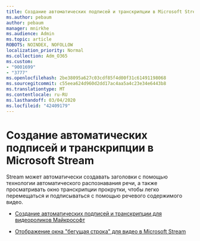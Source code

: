```yaml
---
title: Создание автоматических подписей и транскрипции в Microsoft Stream
ms.author: pebaum
author: pebaum
manager: mnirkhe
ms.audience: Admin
ms.topic: article
ROBOTS: NOINDEX, NOFOLLOW
localization_priority: Normal
ms.collection: Adm_O365
ms.custom:
- "9001699"
- "3777"
ms.openlocfilehash: 2be38095a627c03cdf85f4d00f31c61491198068
ms.sourcegitcommit: c55eea624d960d2dd17ac4aa5a4c23e34e6443b8
ms.translationtype: MT
ms.contentlocale: ru-RU
ms.lasthandoff: 03/04/2020
ms.locfileid: "42409179"
---
```

# <a name="generate-automatic-captions-and-a-transcript-in-microsoft-stream"></a>Создание автоматических подписей и транскрипции в Microsoft Stream

Stream может автоматически создавать заголовки с помощью технологии автоматического распознавания речи, а также просматривать окно транскрипции прокрутки, чтобы легко перемещаться и подписываться с помощью речевого содержимого видео.

- [Создание автоматических подписей и транскрипции для видеороликов Майкрософт](https://docs.microsoft.com/stream/portal-autogenerate-captions)

- [Отображение окна "бегущая строка" для видео в Microsoft Stream](https://docs.microsoft.com/stream/portal-configure-transcript-mode)
